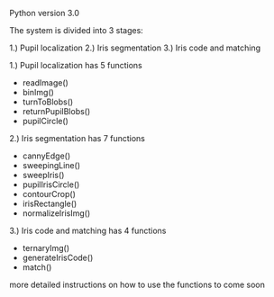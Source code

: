 Python version 3.0

The system is divided into 3 stages:

1.) Pupil localization
2.) Iris segmentation
3.) Iris code and matching


1.) Pupil localization has 5 functions

- readImage()
- binImg()
- turnToBlobs()
- returnPupilBlobs()
- pupilCircle()


2.) Iris segmentation has 7 functions

- cannyEdge()
- sweepingLine()
- sweepIris()
- pupilIrisCircle()
- contourCrop()
- irisRectangle()
- normalizeIrisImg()

3.) Iris code and matching has 4 functions

- ternaryImg()
- generateIrisCode()
- match()


more detailed instructions on how to use the functions to come soon